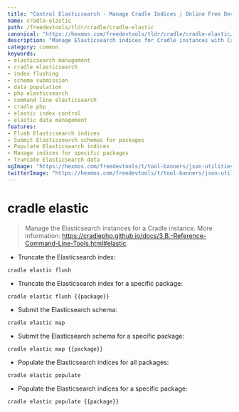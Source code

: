 ```yaml
---
title: "Control Elasticsearch - Manage Cradle Indices | Online Free DevTools by Hexmos"
name: cradle-elastic
path: /freedevtools/tldr/cradle/cradle-elastic
canonical: "https://hexmos.com/freedevtools/tldr/cradle/cradle-elastic/"
description: "Manage Elasticsearch indices for Cradle instances with Cradle Elastic. Flush indices, submit schemas, and populate data quickly and easily. Free online tool, no registration required."
category: common
keywords:
- elasticsearch management
- cradle elasticsearch
- index flushing
- schema submission
- data population
- php elasticsearch
- command line elasticsearch
- cradle php
- elastic index control
- elastic data management
features:
- Flush Elasticsearch indices
- Submit Elasticsearch schemas for packages
- Populate Elasticsearch indices
- Manage indices for specific packages
- Truncate Elasticsearch data
ogImage: "https://hexmos.com/freedevtools/t/tool-banners/json-utilities-banner.png"
twitterImage: "https://hexmos.com/freedevtools/t/tool-banners/json-utilities-banner.png"
---
```


# cradle elastic

> Manage the Elasticsearch instances for a Cradle instance.
> More information: <https://cradlephp.github.io/docs/3.B.-Reference-Command-Line-Tools.html#elastic>.

- Truncate the Elasticsearch index:

`cradle elastic flush`

- Truncate the Elasticsearch index for a specific package:

`cradle elastic flush {{package}}`

- Submit the Elasticsearch schema:

`cradle elastic map`

- Submit the Elasticsearch schema for a specific package:

`cradle elastic map {{package}}`

- Populate the Elasticsearch indices for all packages:

`cradle elastic populate`

- Populate the Elasticsearch indices for a specific package:

`cradle elastic populate {{package}}`
